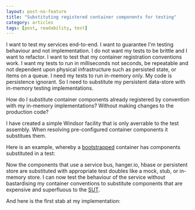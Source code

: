 ```yaml
---
layout: post-no-feature
title: "Substituting registered container components for testing"
category: articles
tags: [post, readability, test]
---
```

I want to test my services end-to-end. I want to guarantee I'm testing behaviour and not implementation. I do not want my tests to be brittle and I want to refactor. I want to test that my container registration conventions work. I want my tests to run in milliseconds not seconds, be repeatable and not dependent upon physical infrastructure such as persisted state, or items on a queue. I need my tests to run in-memory only. My code is persistence ignorant. So I need to substitute my persistent data-store with in-memory testing implementations.

How do I substitute container components already registered by convention with my in-memory implementations? Without making changes to the production code?

I have created a simple Windsor facility that is only averrable to the test assembly. When resolving pre-configured container components it substitues them.

Here is an example, whereby a [bootstrapped](https://gist.github.com/blazey/b959af307923eebae028#file-bootstrap-cs) container has components substituted in a test: 

<script src="https://gist.github.com/blazey/9c7cc7b6bcb276142d5e.js"></script>

Now the components that use a service bus, hanger.io, hbase or persistent store are substituted with appropriate test doubles like a mock, stub, or in-memory store. I can now test the behaviour of the service without bastardising my container conventions to substitute components that are expensive and superfluous to the [SUT](http://xunitpatterns.com/SUT.htm).

And here is the first stab at my implementation: 

<script src="https://gist.github.com/blazey/646b2e90e9454d827fd4.js"></script>